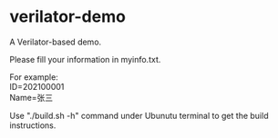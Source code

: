 # verilator-demo
A Verilator-based demo.

Please fill your information in myinfo.txt.

For example:  
ID=202100001  
Name=张三  

Use "./build.sh -h" command under Ubunutu terminal to get the build instructions.
